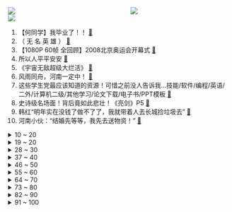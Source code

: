 <div >
	<a style="float:left;width:55%;" href = "https://github.com/anuraghazra/github-readme-stats">
	 <img src = "https://github-readme-stats.vercel.app/api?username=iuuuuuaena&theme=buefy&show_icons=true"/>
	</a>
	<a  style="float:right;width:45%" href = "https://github.com/anuraghazra/github-readme-stats">
	 <img  src="https://github-readme-stats.vercel.app/api/top-langs/?username=anuraghazra&layout=compact"/>
	</a>
	</div>

[![](https://img.shields.io/badge/jxd-@jxdgogogo.xyz-yellowgreen.svg)](https://www.jxdgogogo.xyz)<br>
1. 【何同学】我毕业了！！ [:link:](//www.bilibili.com/video/BV1764y167Lp) <br>
2. （ 无 名 英 雄 ） [:link:](//www.bilibili.com/video/BV1bv411n7yN) <br>
3. 【1080P 60帧 全回顾】2008北京奥运会开幕式 [:link:](//www.bilibili.com/video/BV1Vy4y1j7xj) <br>
4. 所以人平平安安 [:link:](//www.bilibili.com/video/BV1mb4y167Ri) <br>
5. 《宇宙无敌超级大烂活》 [:link:](//www.bilibili.com/video/BV1iy4y1T7rG) <br>
6. 风雨同舟，河南一定中！ [:link:](//www.bilibili.com/video/BV1go4y1Q7Mu) <br>
7. 这些学生党最应该知道的资源！可惜之前没人告诉我…技能/软件/编程/英语/二外/计算机二级/其他学习/论文下载/电子书/PPT模板 [:link:](//www.bilibili.com/video/BV16M4y1K7Eq) <br>
8. 史诗级名场面！背后竟如此悲壮！《亮剑》P5 [:link:](//www.bilibili.com/video/BV1c64y1B7YE) <br>
9. 韩红“明年实在没钱了做不了了，我就带着人去长城捡垃圾去” [:link:](//www.bilibili.com/video/BV1oP4y147of) <br>
10. 河南小伙：“结婚先等等，我先去送物资！” [:link:](//www.bilibili.com/video/BV1Wf4y157ug) <br>
<details>
<summary>10 ~ 20</summary>

11. 《青莲兰陵》这才是把视野和金身运用极致的兰陵王！！！ [:link:](//www.bilibili.com/video/BV1xM4y1T7NS) <br>
12. 给大家报个平安！ [:link:](//www.bilibili.com/video/BV1KL411p7PA) <br>
13. 你们可能不认识小泡芙，但一定见过她的表情包 [:link:](//www.bilibili.com/video/BV1Tf4y1571J) <br>
14. 没有被威胁，没有被逼迫，32400瓶矿泉水正在郑州路上！！！ [:link:](//www.bilibili.com/video/BV1Vq4y1X7Po) <br>
15. 饮茶哥：河南加油！ [:link:](//www.bilibili.com/video/BV1bv411n775) <br>
16. 双 雄 3： 双 野 王 入 侵 战 术，boss 出 现！ [:link:](//www.bilibili.com/video/BV1pv411E73N) <br>
17. 破产前最后一餐！ [:link:](//www.bilibili.com/video/BV1JU4y1n7AJ) <br>
18. 《明日方舟》夏日嘉年华限时活动宣传PV [:link:](//www.bilibili.com/video/BV1fy4y1L7Rq) <br>
19. 王 冰 冰 买 瓜 [:link:](//www.bilibili.com/video/BV1Lq4y1X7KT) <br>
</details>
<details>
<summary>19 ~ 20</summary>

20. 远在他方，心系河南。洪水无情，尔克有爱。 鸿星尔克驰援河南首批物资已经抵达！ [:link:](//www.bilibili.com/video/BV1cL411p7X2) <br>
21. 这辈子再也不想玩了 [:link:](//www.bilibili.com/video/BV19X4y1F7U5) <br>
22. PDD：捐100W是因为不想给游戏主播这个职业丢脸 [:link:](//www.bilibili.com/video/BV1c64y1x7cv) <br>
23. 【时代少年团】兄弟们的坦白局 [:link:](//www.bilibili.com/video/BV1Jy4y1j79i) <br>
24. 【医学博士】不吃早饭会得胃病吗？ I  吃外卖会得胃癌吗？ [:link:](//www.bilibili.com/video/BV1iU4y1n7Q7) <br>
25. 六子死时胡万为什么要哭？ [:link:](//www.bilibili.com/video/BV1fo4y1D7j5) <br>
26. 好家伙！笋都让你夺完了！！！ [:link:](//www.bilibili.com/video/BV1ng411M7F1) <br>
27. 德国音乐人如何评价吴亦凡？ [:link:](//www.bilibili.com/video/BV16q4y1W7QT) <br>
28. 2008年北京奥运会开幕式 [:link:](//www.bilibili.com/video/BV1AN411Z7wf) <br>
</details>
<details>
<summary>28 ~ 30</summary>

29. 夜市 [:link:](//www.bilibili.com/video/BV1TL411p7UN) <br>
30. 【原神】全网首个摆脱剧情杀，成功击败雷电将军的旅行者 [:link:](//www.bilibili.com/video/BV1AV411p7bE) <br>
31. 油管爆红俄罗斯超硬核特效《赛博朋克农场》来了！移民火星指日可待？ [:link:](//www.bilibili.com/video/BV1Rq4y1W7Pb) <br>
32. 郑州暴雨下的妖魔鬼怪：地产商蹭热度恶臭营销！爽子姐卖惨求复出 [:link:](//www.bilibili.com/video/BV1G64y1x785) <br>
33. 【招行特供】乘风破浪️，我们一起 ☀️ 向阳 ☀️ 绽放 [:link:](//www.bilibili.com/video/BV1JX4y1c7CQ) <br>
34. 【GGE channel】井上正大又要演特摄了！新的传说从这里开始 [:link:](//www.bilibili.com/video/BV1Yo4y1D7gM) <br>
35. B站“纪念账号”，互联网最长情的“告别” [:link:](//www.bilibili.com/video/BV1Ey4y1j719) <br>
36. 转发！为中国点赞！中国代表团入场！ [:link:](//www.bilibili.com/video/BV1t44y1m7YJ) <br>
37. （这也能解说？！）史上最燃的弹珠大赛【第五弹】老兵不死，燃情激战！ [:link:](//www.bilibili.com/video/BV1U64y1s7Hp) <br>
</details>
<details>
<summary>37 ~ 40</summary>

38. 我 女 装 了 [:link:](//www.bilibili.com/video/BV1Rb4y1k7Hh) <br>
39. 35元买一斤卤肉夹烧饼，蜜雪冰城里怼一桶百香果，这搭配绝了 [:link:](//www.bilibili.com/video/BV1TM4y1N72L) <br>
40. 《世界名画》 [:link:](//www.bilibili.com/video/BV1AL411p7L9) <br>
41. 僵尸即将抵达！人声演绎《植物大战僵尸》游戏声效【MayTree五月树】 [:link:](//www.bilibili.com/video/BV19h411B7cr) <br>
42. 【卢本伟】我想你们了，可你们还记得我吗？ [:link:](//www.bilibili.com/video/BV1Wh411r7VS) <br>
43. 第一次穿蓝色战衣给男朋友看，结果居然… [:link:](//www.bilibili.com/video/BV1g64y167Vi) <br>
44. “请求网友理性消费，不要神化鸿星尔克” [:link:](//www.bilibili.com/video/BV1yX4y1c7sy) <br>
45. “那就祝你有数不尽的鲜花和浪漫” [:link:](//www.bilibili.com/video/BV17U4y1n7He) <br>
46. 我真的没买热搜！！！！！！！ [:link:](//www.bilibili.com/video/BV1g44y1m7er) <br>
</details>
<details>
<summary>46 ~ 50</summary>

47. 郑州暴雨后，让我们回头看看那些谣言和妖魔鬼怪们 [:link:](//www.bilibili.com/video/BV1MM4y1T7XC) <br>
48. 黄子韬说鹿晗成熟很多, 提到吴亦凡沉默许久, 最后用三个字总结! [:link:](//www.bilibili.com/video/BV1CU4y1n76s) <br>
49. 【真人特效】假 面 来 打! [:link:](//www.bilibili.com/video/BV1YP4y147WD) <br>
50. 骑 车 与 砍 杀 [:link:](//www.bilibili.com/video/BV1Af4y157iU) <br>
51. 一年，怎么上650？ [:link:](//www.bilibili.com/video/BV1zq4y1W7RV) <br>
52. 东京奥运开幕式过于“阴间”，10万人跑去重温北京奥运 [:link:](//www.bilibili.com/video/BV1af4y1j7bF) <br>
53. 全网最硬核近视手术指南！做近视手术会后悔吗？【老爸评测】 [:link:](//www.bilibili.com/video/BV1wq4y1s7S5) <br>
54. 破了世界纪录、拿了60块金牌！却被全民网暴13年！【史上最惨英雄】刘翔奥运传奇(下) [:link:](//www.bilibili.com/video/BV1t64y167yf) <br>
55. 我被吓飞了！！！ [:link:](//www.bilibili.com/video/BV1bg411M7oH) <br>
</details>
<details>
<summary>55 ~ 60</summary>

56. 加油小仙坚持自力更生，才艺表演为了站着把肾换了，翻唱《暖暖》 [:link:](//www.bilibili.com/video/BV1jw41197yn) <br>
57. 这个沙雕短片看完笑了我四天！！！ [:link:](//www.bilibili.com/video/BV1ZP4y147qz) <br>
58. 你见过178CM穿JK的赤木晴子吗？ [:link:](//www.bilibili.com/video/BV1L44y1m7TL) <br>
59. 杨倩在女子十米气步枪决赛夺得首金，东京奥运会现场首先奏响中国国歌！ [:link:](//www.bilibili.com/video/BV1nB4y1K7P7) <br>
60. 暗访杨国福，老鼠啃破调料包，食品安全令人担忧！ [:link:](//www.bilibili.com/video/BV1dq4y1W7ja) <br>
61. 【特效向】燕双鹰vs全明星【中】 [:link:](//www.bilibili.com/video/BV1x64y1t7w6) <br>
62. 童年经典游戏结局揭秘！10年前蓝色药水剧情震撼人心！ [:link:](//www.bilibili.com/video/BV1Yw411R7Hc) <br>
63. 捐款5000万也不好使必须曝光鸿星尔克的质量问题 [:link:](//www.bilibili.com/video/BV1j64y1x7kt) <br>
64. 【原神】稻妻城世界任务超级大合集共30P，担心漏任务的可以来对照一下 [:link:](//www.bilibili.com/video/BV1CU4y1n7SG) <br>
</details>
<details>
<summary>64 ~ 70</summary>

65. 【4K60FPS】群星《北京欢迎你》北京奥运会主题歌！史上最豪华阵容！ [:link:](//www.bilibili.com/video/BV1sy4y1j7T7) <br>
66. 疯狂动物城2：热门生物鉴定 [:link:](//www.bilibili.com/video/BV1qg411M7ND) <br>
67. 【原神】八 重 神 子 不 想 被...... [:link:](//www.bilibili.com/video/BV1Fv411J72M) <br>
68. 三句话，让男人当狗18次 [:link:](//www.bilibili.com/video/BV1VM4y1T7L7) <br>
69. 史上最快乐的辅助1.0 [:link:](//www.bilibili.com/video/BV1Y54y1E7x9) <br>
70. 街边摊油条要怎么做，帅小伙做一个升级版的，味道.... [:link:](//www.bilibili.com/video/BV1cb4y1r7Pi) <br>
71. 射击有多难？冰冰试试看 [:link:](//www.bilibili.com/video/BV1To4y1Q7La) <br>
72. 【原神】超大充电宝，王牌工具人——雷主超全面攻略（空/荧/主角） [:link:](//www.bilibili.com/video/BV15w41197Sh) <br>
73. 郑州牺牲干部的最后声言...... [:link:](//www.bilibili.com/video/BV1vU4y1n7Gf) <br>
</details>
<details>
<summary>73 ~ 80</summary>

74. 卖 瓜 的 会 武 功 [:link:](//www.bilibili.com/video/BV15X4y1c7xw) <br>
75. 这款20年前的童年回忆小游戏到底讲了什么故事？？ [:link:](//www.bilibili.com/video/BV1zb4y167ii) <br>
76. 来感受我的"自由" [:link:](//www.bilibili.com/video/BV1vw41197TL) <br>
77. 尽绵薄之力希望大家平安！ [:link:](//www.bilibili.com/video/BV1P44y1m7FT) <br>
78. 耗时一个月，尝试二十多次终于成功的炸牛排！包学包会！ [:link:](//www.bilibili.com/video/BV1544y1m7q5) <br>
79. “你喜欢的究竟是我，还是她的影子……” [:link:](//www.bilibili.com/video/BV1c44y1m7Fx) <br>
80. 【原神】稻妻任务解谜合集，持续更新，武器图纸/神樱大祓/绀田事话/祭神奏上/深林狸囃子/祓行/影向祓行/医樱 [:link:](//www.bilibili.com/video/BV1fq4y1Q7Fa) <br>
81. 【原神】稻妻新单手剑获取,海底传送点开启方法 [:link:](//www.bilibili.com/video/BV1N64y167vN) <br>
82. 当你能随意控制自己的「大小」!! [:link:](//www.bilibili.com/video/BV1eP4y147BU) <br>
</details>
<details>
<summary>82 ~ 90</summary>

83. 内 蒙 古 也 太 长 了 吧 ？！ [:link:](//www.bilibili.com/video/BV1jh411r7MY) <br>
84. 我居然被人肉到了，有人上来敲门，吓得我连夜搬家... [:link:](//www.bilibili.com/video/BV17U4y1n7a5) <br>
85. 自律上瘾！一招教你自律，不自律的大脑有多狡猾？背后原因让人恐惧……【歌白】 [:link:](//www.bilibili.com/video/BV1a54y1E774) <br>
86. 男人大可不必如此完美~ [:link:](//www.bilibili.com/video/BV1Z64y1s7UV) <br>
87. 对不起，我不甘心这个视频就这么凉了，求求你们点个赞再走吧！ [:link:](//www.bilibili.com/video/BV19q4y1W7UB) <br>
88. 暑假必学的男生发型变帅技巧！超显蓬松和发量 [:link:](//www.bilibili.com/video/BV1jM4y1T7pC) <br>
89. 我收到了b站的两百万粉丝奖牌 [:link:](//www.bilibili.com/video/BV1rM4y1K7jo) <br>
90. 郑州居民得知来电的瞬间，太真实了 [:link:](//www.bilibili.com/video/BV1gv411E7Kt) <br>
91. 只有干唱才能证明实力！【撒野】干唱cover [:link:](//www.bilibili.com/video/BV1L64y1x7ky) <br>
</details>
<details>
<summary>91 ~ 100</summary>

92. 把鱼丢进180℃油锅，国宴头牌就这？做完想哭... [:link:](//www.bilibili.com/video/BV1rM4y1K7aD) <br>
93. 被鸿星尔克直播间网友笑死，老板半夜骑着共享单车来直播间劝理性消费，结果网友：我要野性消费!请老板不要多管闲事!老板直播十分钟下去车被骑走了哈哈哈哈哈 [:link:](//www.bilibili.com/video/BV1dP4y147R5) <br>
94. 荒诞邪性，2012年的恐怖复仇神作 [:link:](//www.bilibili.com/video/BV17f4y1572f) <br>
95. 老鼠：啊……啊卧槽！我要回家…… [:link:](//www.bilibili.com/video/BV1vb4y167gW) <br>
96. 拼多多百亿补贴靠谱？UP实测27台iPhone12 揭秘到底有多少后封机？ [:link:](//www.bilibili.com/video/BV1tP4y147Ye) <br>
97. 【STN快报第五季47】神力基建 移山填海 [:link:](//www.bilibili.com/video/BV1464y167xV) <br>
98. 英国博主：出生在中国的混血宝宝 是幸运的 [:link:](//www.bilibili.com/video/BV1mM4y1K7vQ) <br>
99. M C 梦 境 1000 天  ！！！ [:link:](//www.bilibili.com/video/BV1No4y1S7TT) <br>
100. “快把俺妈屏蔽了！” [:link:](//www.bilibili.com/video/BV1Z64y1z7sn) <br>
</details>
